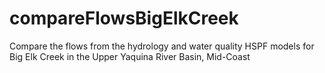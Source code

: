 # compareFlowsBigElkCreek
Compare the flows from the hydrology and water quality HSPF models for Big Elk Creek in the Upper Yaquina River Basin, Mid-Coast
